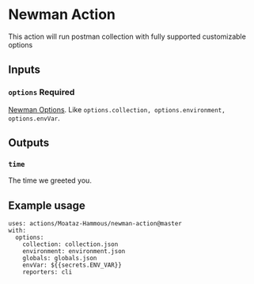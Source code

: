 # Newman Action

This action will run postman collection with fully supported customizable options

## Inputs

### `options` **Required**

[Newman Options](https://github.com/postmanlabs/newman#api-reference).
Like `options.collection, options.environment, options.envVar`.

## Outputs

### `time`

The time we greeted you.

## Example usage

```
uses: actions/Moataz-Hammous/newman-action@master
with:
  options:
    collection: collection.json
    environment: environment.json
    globals: globals.json
    envVar: ${{secrets.ENV_VAR}}
    reporters: cli
    
```

